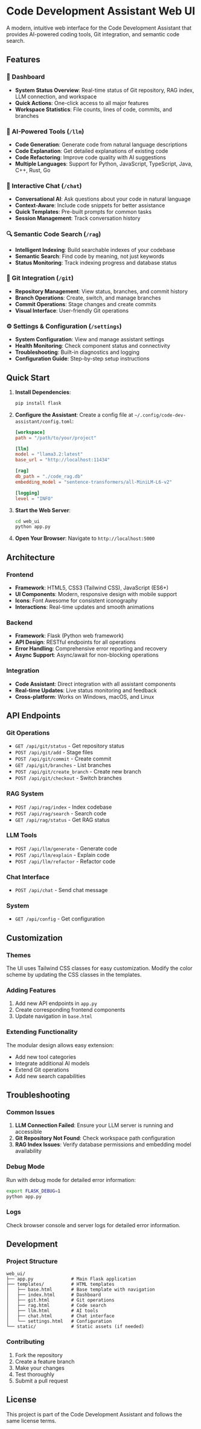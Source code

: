 # Code Development Assistant Web UI

A modern, intuitive web interface for the Code Development Assistant that provides AI-powered coding tools, Git integration, and semantic code search.

## Features

### 🎯 Dashboard
- **System Status Overview**: Real-time status of Git repository, RAG index, LLM connection, and workspace
- **Quick Actions**: One-click access to all major features
- **Workspace Statistics**: File counts, lines of code, commits, and branches

### 🤖 AI-Powered Tools (`/llm`)
- **Code Generation**: Generate code from natural language descriptions
- **Code Explanation**: Get detailed explanations of existing code
- **Code Refactoring**: Improve code quality with AI suggestions
- **Multiple Languages**: Support for Python, JavaScript, TypeScript, Java, C++, Rust, Go

### 💬 Interactive Chat (`/chat`)
- **Conversational AI**: Ask questions about your code in natural language
- **Context-Aware**: Include code snippets for better assistance
- **Quick Templates**: Pre-built prompts for common tasks
- **Session Management**: Track conversation history

### 🔍 Semantic Code Search (`/rag`)
- **Intelligent Indexing**: Build searchable indexes of your codebase
- **Semantic Search**: Find code by meaning, not just keywords
- **Status Monitoring**: Track indexing progress and database status

### 🔧 Git Integration (`/git`)
- **Repository Management**: View status, branches, and commit history
- **Branch Operations**: Create, switch, and manage branches
- **Commit Operations**: Stage changes and create commits
- **Visual Interface**: User-friendly Git operations

### ⚙️ Settings & Configuration (`/settings`)
- **System Configuration**: View and manage assistant settings
- **Health Monitoring**: Check component status and connectivity
- **Troubleshooting**: Built-in diagnostics and logging
- **Configuration Guide**: Step-by-step setup instructions

## Quick Start

1. **Install Dependencies**:
   ```bash
   pip install flask
   ```

2. **Configure the Assistant**:
   Create a config file at `~/.config/code-dev-assistant/config.toml`:
   ```toml
   [workspace]
   path = "/path/to/your/project"
   
   [llm]
   model = "llama3.2:latest"
   base_url = "http://localhost:11434"
   
   [rag]
   db_path = "./code_rag.db"
   embedding_model = "sentence-transformers/all-MiniLM-L6-v2"
   
   [logging]
   level = "INFO"
   ```

3. **Start the Web Server**:
   ```bash
   cd web_ui
   python app.py
   ```

4. **Open Your Browser**:
   Navigate to `http://localhost:5000`

## Architecture

### Frontend
- **Framework**: HTML5, CSS3 (Tailwind CSS), JavaScript (ES6+)
- **UI Components**: Modern, responsive design with mobile support
- **Icons**: Font Awesome for consistent iconography
- **Interactions**: Real-time updates and smooth animations

### Backend
- **Framework**: Flask (Python web framework)
- **API Design**: RESTful endpoints for all operations
- **Error Handling**: Comprehensive error reporting and recovery
- **Async Support**: Async/await for non-blocking operations

### Integration
- **Code Assistant**: Direct integration with all assistant components
- **Real-time Updates**: Live status monitoring and feedback
- **Cross-platform**: Works on Windows, macOS, and Linux

## API Endpoints

### Git Operations
- `GET /api/git/status` - Get repository status
- `POST /api/git/add` - Stage files
- `POST /api/git/commit` - Create commit
- `GET /api/git/branches` - List branches
- `POST /api/git/create_branch` - Create new branch
- `POST /api/git/checkout` - Switch branches

### RAG System
- `POST /api/rag/index` - Index codebase
- `POST /api/rag/search` - Search code
- `GET /api/rag/status` - Get RAG status

### LLM Tools
- `POST /api/llm/generate` - Generate code
- `POST /api/llm/explain` - Explain code
- `POST /api/llm/refactor` - Refactor code

### Chat Interface
- `POST /api/chat` - Send chat message

### System
- `GET /api/config` - Get configuration

## Customization

### Themes
The UI uses Tailwind CSS classes for easy customization. Modify the color scheme by updating the CSS classes in the templates.

### Adding Features
1. Add new API endpoints in `app.py`
2. Create corresponding frontend components
3. Update navigation in `base.html`

### Extending Functionality
The modular design allows easy extension:
- Add new tool categories
- Integrate additional AI models
- Extend Git operations
- Add new search capabilities

## Troubleshooting

### Common Issues
1. **LLM Connection Failed**: Ensure your LLM server is running and accessible
2. **Git Repository Not Found**: Check workspace path configuration
3. **RAG Index Issues**: Verify database permissions and embedding model availability

### Debug Mode
Run with debug mode for detailed error information:
```bash
export FLASK_DEBUG=1
python app.py
```

### Logs
Check browser console and server logs for detailed error information.

## Development

### Project Structure
```
web_ui/
├── app.py              # Main Flask application
├── templates/          # HTML templates
│   ├── base.html       # Base template with navigation
│   ├── index.html      # Dashboard
│   ├── git.html        # Git operations
│   ├── rag.html        # Code search
│   ├── llm.html        # AI tools
│   ├── chat.html       # Chat interface
│   └── settings.html   # Configuration
└── static/             # Static assets (if needed)
```

### Contributing
1. Fork the repository
2. Create a feature branch
3. Make your changes
4. Test thoroughly
5. Submit a pull request

## License

This project is part of the Code Development Assistant and follows the same license terms.
